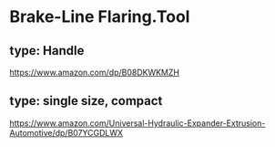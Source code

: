 # Brake-Line Flaring.Tool

## type: Handle
https://www.amazon.com/dp/B08DKWKMZH

## type: single size, compact
https://www.amazon.com/Universal-Hydraulic-Expander-Extrusion-Automotive/dp/B07YCGDLWX

